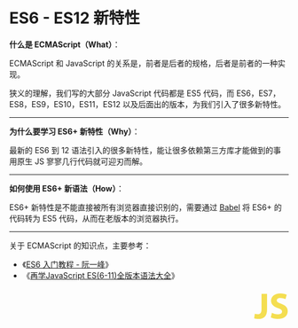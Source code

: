 # ES6 - ES12 新特性

**什么是 ECMAScript（What）**：

ECMAScript 和 JavaScript 的关系是，前者是后者的规格，后者是前者的一种实现。

狭义的理解，我们写的大部分 JavaScript 代码都是 ES5 代码，而 ES6，ES7，ES8，ES9，ES10，ES11，ES12 以及后面出的版本，为我们引入了很多新特性。

<hr>

**为什么要学习 ES6+ 新特性（Why）**：

最新的 ES6 到 12 语法引入的很多新特性，能让很多依赖第三方库才能做到的事用原生 JS 寥寥几行代码就可迎刃而解。

<hr>

**如何使用 ES6+ 新语法（How）**：

ES6+ 新特性是不能直接被所有浏览器直接识别的，需要通过 [Babel](https://babeljs.io/) 将 ES6+ 的代码转为 ES5 代码，从而在老版本的浏览器执行。

<hr>

关于 ECMAScript 的知识点，主要参考：

* 《[ES6 入门教程 - 阮一峰](https://es6.ruanyifeng.com/)》
* 《[再学JavaScript ES(6-11)全版本语法大全](https://coding.imooc.com/class/444.html)》

<div style="text-align: right">
  <svg t="1595948360275" class="icon" viewBox="0 0 1024 1024" version="1.1" xmlns="http://www.w3.org/2000/svg" p-id="11728" xmlns:xlink="http://www.w3.org/1999/xlink" width="64" height="64"><defs><style type="text/css"></style></defs><path d="M238.592 155.648H399.36v450.56C399.36 809.984 302.08 880.64 146.432 880.64c-37.888 0-87.04-6.144-118.784-17.408l18.432-130.048c22.528 7.168 51.2 12.288 82.944 12.288 67.584 0 110.592-30.72 110.592-141.312V155.648h-1.024z m301.056 547.84c41.984 22.528 110.592 44.032 179.2 44.032 73.728 0 113.664-30.72 113.664-78.848 0-43.008-33.792-69.632-119.808-99.328-118.784-40.96-197.632-107.52-197.632-211.968C515.072 235.52 617.472 143.36 785.408 143.36c81.92 0 139.264 16.384 182.272 35.84L931.84 308.224c-27.648-13.312-79.872-33.792-148.48-33.792-69.632 0-103.424 32.768-103.424 68.608 0 45.056 38.912 65.536 132.096 101.376 125.952 46.08 184.32 112.64 184.32 214.016 0 119.808-91.136 221.184-286.72 221.184-81.92 0-161.792-22.528-201.728-44.032l31.744-132.096z" fill="#F4DE51" p-id="11729"></path></svg>
</div>
